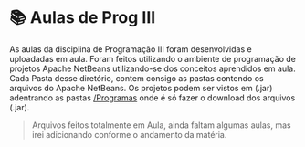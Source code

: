 # 📚 Aulas de Prog III
As aulas da disciplina de Programação III foram desenvolvidas e uploadadas em aula. Foram feitos utilizando o ambiente de programação de projetos Apache NetBeans
utilizando-se dos conceitos aprendidos em aula. Cada Pasta desse diretório, contem consigo as pastas contendo os arquivos do Apache NetBeans. Os projetos podem ser vistos
em (.jar) adentrando as pastas <a href="https://github.com/mercuriohg/aulas25/tree/main/programacao3/Programas%20em%20Aula">/Programas</a> onde é só fazer o download dos arquivos (.jar).

>Arquivos feitos totalmente em Aula, ainda faltam algumas aulas, mas irei adicionando conforme o andamento da matéria.
